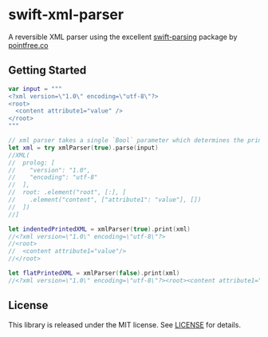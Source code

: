 # swift-xml-parser

A reversible XML parser using the excellent [swift-parsing][swift-parsing] package by [pointfree.co][pointfree]

## Getting Started

```swift
var input = """
<?xml version=\"1.0\" encoding=\"utf-8\"?>
<root>
  <content attribute1="value" />
</root>
"""

// xml parser takes a single `Bool` parameter which determines the printing mode (with or without newlines/indentation)
let xml = try xmlParser(true).parse(input)
//XML(
//  prolog: [
//    "version": "1.0", 
//    "encoding": "utf-8"
//  ], 
//  root: .element("root", [:], [
//    .element("content", ["attribute1": "value"], [])
//  ])
//]

let indentedPrintedXML = xmlParser(true).print(xml)
//<?xml version=\"1.0\" encoding=\"utf-8\"?>
//<root>
//  <content attribute1="value"/>
//</root>

let flatPrintedXML = xmlParser(false).print(xml)
//<?xml version=\"1.0\" encoding=\"utf-8\"?><root><content attribute1="value"/></root>
```

## License

This library is released under the MIT license. See [LICENSE](LICENSE) for details.

[swift-parsing]: https://github.com/pointfreeco/swift-parsing
[pointfree]: https://pointfree.co
